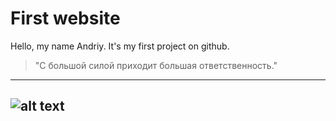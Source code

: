 First website
=============================
Hello, my name Andriy. It's my first project on github.
> "С большой силой приходит большая ответственность."
---
![alt text](https://d2hhj3gz5jljkm.cloudfront.net/wallpapers2/061/296/086/016/original/avatar.jpg)
---
